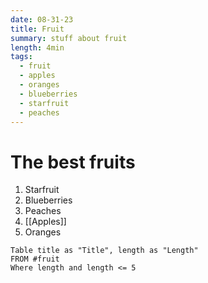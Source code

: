 ```yaml
---
date: 08-31-23
title: Fruit
summary: stuff about fruit
length: 4min
tags:
  - fruit
  - apples
  - oranges
  - blueberries
  - starfruit
  - peaches
---
```


# The best fruits
1. Starfruit
2. Blueberries
3. Peaches
4. [[Apples]]
5. Oranges

```dataview
Table title as "Title", length as "Length"
FROM #fruit 
Where length and length <= 5
```
